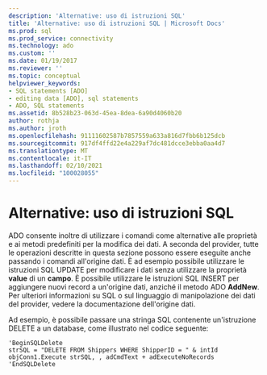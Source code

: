 ```yaml
---
description: 'Alternative: uso di istruzioni SQL'
title: 'Alternative: uso di istruzioni SQL | Microsoft Docs'
ms.prod: sql
ms.prod_service: connectivity
ms.technology: ado
ms.custom: ''
ms.date: 01/19/2017
ms.reviewer: ''
ms.topic: conceptual
helpviewer_keywords:
- SQL statements [ADO]
- editing data [ADO], sql statements
- ADO, SQL statements
ms.assetid: 8b528b23-063d-45ea-8dea-6a90d4060b20
author: rothja
ms.author: jroth
ms.openlocfilehash: 91111602587b7857559a633a816d7fbb6b125dcb
ms.sourcegitcommit: 917df4ffd22e4a229af7dc481dcce3ebba0aa4d7
ms.translationtype: MT
ms.contentlocale: it-IT
ms.lasthandoff: 02/10/2021
ms.locfileid: "100028055"
---
```

# <a name="alternatives-using-sql-statements"></a>Alternative: uso di istruzioni SQL
ADO consente inoltre di utilizzare i comandi come alternative alle proprietà e ai metodi predefiniti per la modifica dei dati. A seconda del provider, tutte le operazioni descritte in questa sezione possono essere eseguite anche passando i comandi all'origine dati. È ad esempio possibile utilizzare le istruzioni SQL UPDATE per modificare i dati senza utilizzare la proprietà **value** di un **campo**. È possibile utilizzare le istruzioni SQL INSERT per aggiungere nuovi record a un'origine dati, anziché il metodo ADO **AddNew**. Per ulteriori informazioni su SQL o sul linguaggio di manipolazione dei dati del provider, vedere la documentazione dell'origine dati.  
  
 Ad esempio, è possibile passare una stringa SQL contenente un'istruzione DELETE a un database, come illustrato nel codice seguente:  
  
```  
'BeginSQLDelete  
strSQL = "DELETE FROM Shippers WHERE ShipperID = " & intId  
objConn1.Execute strSQL, , adCmdText + adExecuteNoRecords  
'EndSQLDelete  
```
